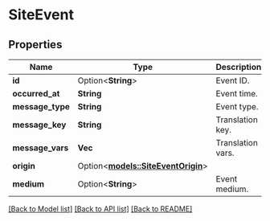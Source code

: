 # SiteEvent

## Properties

Name | Type | Description | Notes
------------ | ------------- | ------------- | -------------
**id** | Option<**String**> | Event ID. | [optional]
**occurred_at** | **String** | Event time. | 
**message_type** | **String** | Event type. | 
**message_key** | **String** | Translation key. | 
**message_vars** | **Vec<String>** | Translation vars. | 
**origin** | Option<[**models::SiteEventOrigin**](SiteEventOrigin.md)> |  | [optional]
**medium** | Option<**String**> | Event medium. | [optional]

[[Back to Model list]](../README.md#documentation-for-models) [[Back to API list]](../README.md#documentation-for-api-endpoints) [[Back to README]](../README.md)


